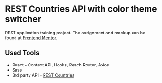 # REST Countries API with color theme switcher
REST application training project. The assignment and mockup can be found at [Frontend Mentor](https://bit.ly/3cy4xUj). 
## Used Tools
* React - Context API, Hooks, Reach Router, Axios
* Sass
* 3rd party API - [REST Countries](https://restcountries.eu/)
